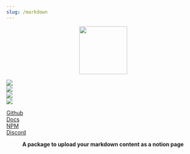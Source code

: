 ```yaml
---
slug: /markdown
---
```


<p align="center">
  <img width="125" src="/img/markdown/logo.svg"/>
</p>

<p class="flex">
  <div class="mx-3">
    <img src="https://img.shields.io/bundlephobia/minzip/@nishans/markdown?label=minzipped&style=flat"/>
  </div>
  <div class="mx-3">
    <img src="https://img.shields.io/npm/dw/@nishans/markdown?style=flat"/>
  </div>
  <div class="mx-3">
    <img src="https://img.shields.io/github/issues/devorein/nishan/@nishans/markdown"/>
  </div>
  <div class="mx-3">
    <img src="https://img.shields.io/npm/v/@nishans/markdown"/>
  </div>
</p>

<p class="flex">
  <div class="mx-3">
    <a href="https://github.com/Devorein/Nishan/tree/master/packages/markdown">Github</a>
  </div>
  <div class="mx-3">
    <a href="https://nishan-docs.netlify.app/docs/markdown/">Docs</a>
  </div>
  <div class="mx-3">
    <a href="https://www.npmjs.com/package/@nishans/markdown">NPM</a>
  </div>
  <div class="mx-3">
    <a href="https://discord.com/invite/SpwHCz8ysx">Discord</a>
  </div>
</p>

<p align="center"><b>A package to upload your markdown content as a notion page</b></p>